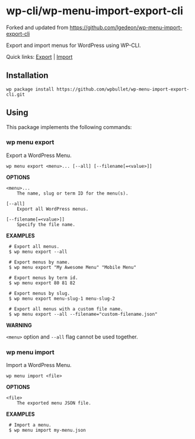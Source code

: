 wp-cli/wp-menu-import-export-cli
================================

Forked and updated from https://github.com/lgedeon/wp-menu-import-export-cli

Export and import menus for WordPress using WP-CLI.

Quick links: [Export](#wp-menu-export) | [Import](#wp-menu-import)

## Installation

~~~~
wp package install https://github.com/wpbullet/wp-menu-import-export-cli.git
~~~~

## Using

This package implements the following commands:

### wp menu export

Export a WordPress Menu.

~~~~
wp menu export <menu>... [--all] [--filename[=<value>]]
~~~~

**OPTIONS**

    <menu>...
		The name, slug or term ID for the menu(s).

	[--all]
		Export all WordPress menus.

	[--filename[=<value>]]
		Specify the file name.

**EXAMPLES**

     # Export all menus.
     $ wp menu export --all
     
     # Export menus by name.
     $ wp menu export "My Awesome Menu" "Mobile Menu"
     
     # Export menus by term id.
     $ wp menu export 80 81 82
     
     # Export menus by slug.
     $ wp menu export menu-slug-1 menu-slug-2
     
     # Export all menus with a custom file name.
     $ wp menu export --all --filename="custom-filename.json"

**WARNING**

`<menu>` option and `--all` flag cannot be used together.

### wp menu import

Import a WordPress Menu.

~~~~
wp menu import <file>
~~~~

**OPTIONS**

    <file>
		The exported menu JSON file.

**EXAMPLES**

     # Import a menu.
     $ wp menu import my-menu.json
